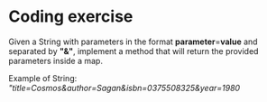 # Coding exercise

Given a String with parameters in the format **parameter**=**value** and separated by **"&"**, implement a method that will return the provided parameters inside a map.

Example of String:  *"title=Cosmos&author=Sagan&isbn=0375508325&year=1980*
